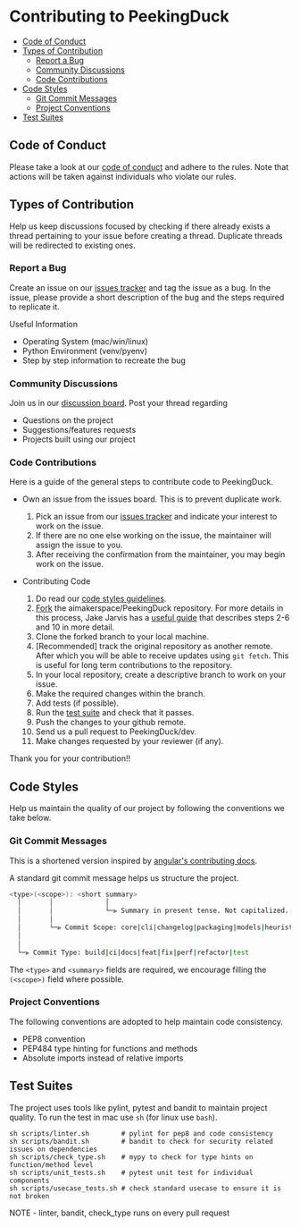 # Contributing to PeekingDuck

- [Code of Conduct](#code-of-conduct)
- [Types of Contribution](#types-of-contribution)
  - [Report a Bug](#report-a-bug)
  - [Community Discussions](#community-discussions)
  - [Code Contributions](#code-contributions)
- [Code Styles](#code-styles)
  - [Git Commit Messages](#git-commit-messages)
  - [Project Conventions](#project-conventions)
- [Test Suites](#test-suites)

## Code of Conduct

Please take a look at our [code of conduct](CODE_OF_CONDUCT.md) and adhere to the rules. Note that actions will be taken against individuals who violate our rules.

## Types of Contribution

Help us keep discussions focused by checking if there already exists a thread pertaining to your issue before creating a thread. Duplicate threads will be redirected to existing ones.

### Report a Bug

Create an issue on our [issues tracker](https://github.com/aimakerspace/PeekingDuck/issues) and tag the issue as a bug. In the issue, please provide a short description of the bug and the steps required to replicate it.

Useful Information 
- Operating System   (mac/win/linux)
- Python Environment (venv/pyenv)
- Step by step information to recreate the bug

### Community Discussions

Join us in our [discussion board](https://github.com/aimakerspace/PeekingDuck/discussions). Post your thread regarding

- Questions on the project
- Suggestions/features requests
- Projects built using our project

### Code Contributions

Here is a guide of the general steps to contribute code to PeekingDuck.

- Own an issue from the issues board. This is to prevent duplicate work.

  1. Pick an issue from our [issues tracker](https://github.com/aimakerspace/PeekingDuck/issues) and indicate your interest to work on the issue.
  2. If there are no one else working on the issue, the maintainer will assign the issue to you.
  3. After receiving the confirmation from the maintainer, you may begin work on the issue.

- Contributing Code 
  1. Do read our [code styles guidelines](#code-styles).
  2. [Fork](https://docs.github.com/en/github/getting-started-with-github/quickstart/fork-a-repo) the aimakerspace/PeekingDuck repository. For more details in this process, Jake Jarvis has a [useful guide](https://jarv.is/notes/how-to-pull-request-fork-github/) that describes steps 2-6 and 10 in more detail.
  3. Clone the forked branch to your local machine.
  4. \[Recommended\] track the original repository as another remote. After which you will be able to receive updates using `git fetch`. This is useful for long term contributions to the repository.
  5. In your local repository, create a descriptive branch to work on your issue.
  6. Make the required changes within the branch.
  7. Add tests (if possible).
  8. Run the [test suite](#test-suites) and check that it passes.
  9. Push the changes to your github remote.
  10. Send us a pull request to PeekingDuck/dev.
  11. Make changes requested by your reviewer (if any).

Thank you for your contribution!!

## Code Styles

Help us maintain the quality of our project by following the conventions we take below.

### Git Commit Messages

This is a shortened version inspired by [angular's contributing docs](https://github.com/angular/angular/blob/master/CONTRIBUTING.md#commit-message-header).

A standard git commit message helps us structure the project. 

```bash
<type>(<scope>): <short summary>
  │       │             │
  │       │             └─⫸ Summary in present tense. Not capitalized. No period at the end.
  │       │
  │       └─⫸ Commit Scope: core|cli|changelog|packaging|models|heuristics|cicd-infra|docs-infra|community
  │
  │
  └─⫸ Commit Type: build|ci|docs|feat|fix|perf|refactor|test
```

The `<type>` and `<summary>` fields are required, we encourage filling the `(<scope>)` field where possible.

### Project Conventions

The following conventions are adopted to help maintain code consistency.

- PEP8 convention
- PEP484 type hinting for functions and methods
- Absolute imports instead of relative imports 

## Test Suites

The project uses tools like pylint, pytest and bandit to maintain project quality. To run the test in mac use `sh` (for linux use `bash`). 

```shell
sh scripts/linter.sh        # pylint for pep8 and code consistency
sh scripts/bandit.sh        # bandit to check for security related issues on dependencies
sh scripts/check_type.sh    # mypy to check for type hints on function/method level
sh scripts/unit_tests.sh    # pytest unit test for individual components
sh scripts/usecase_tests.sh # check standard usecase to ensure it is not broken
```

NOTE - linter, bandit, check_type runs on every pull request
